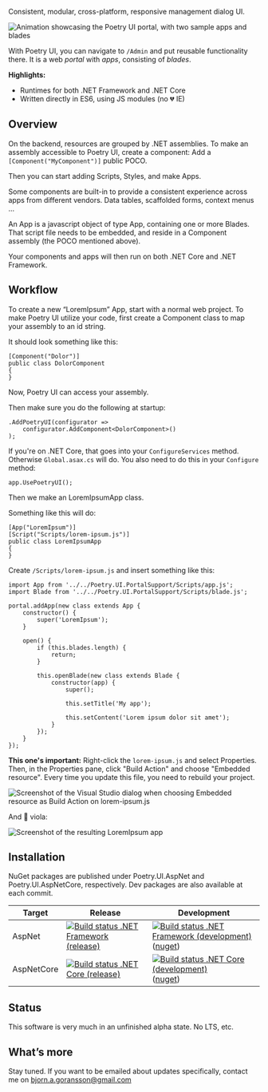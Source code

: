 Consistent, modular, cross-platform, responsive management dialog UI.

![Animation showcasing the Poetry UI portal, with two sample apps and blades](Docs/introduction.gif)

With Poetry UI, you can navigate to `/Admin` and put reusable functionality there. It is a web *portal* with *apps*, consisting of *blades*.

**Highlights:**

* Runtimes for both .NET Framework and .NET Core
* Written directly in ES6, using JS modules (no 💔 IE)

Overview
--------

On the backend, resources are grouped by .NET assemblies. To make an assembly accessible to Poetry UI, create a component: Add a `[Component("MyComponent")]` public POCO.

Then you can start adding Scripts, Styles, and make Apps.

Some components are built-in to provide a consistent experience across apps from different vendors. Data tables, scaffolded forms, context menus ...

An App is a javascript object of type App, containing one or more Blades. That script file needs to be embedded, and reside in a Component assembly (the POCO mentioned above).

Your components and apps will then run on both .NET Core and .NET Framework.

Workflow
--------

To create a new “LoremIpsum” App, start with a normal web project. To make Poetry UI utilize your code, first create a Component class to map your assembly to an id string.

It should look something like this:

    [Component("Dolor")]
    public class DolorComponent
    {
    }

Now, Poetry UI can access your assembly.

Then make sure you do the following at startup:

	.AddPoetryUI(configurator =>
        configurator.AddComponent<DolorComponent>()
    );

If you're on .NET Core, that goes into your `ConfigureServices` method. Otherwise `Global.asax.cs` will do. You also need to do this in your `Configure` method:

	app.UsePoetryUI();

Then we make an LoremIpsumApp class.

Something like this will do:

    [App("LoremIpsum")]
    [Script("Scripts/lorem-ipsum.js")]
    public class LoremIpsumApp
    {
    }

Create `/Scripts/lorem-ipsum.js` and insert something like this:

    import App from '../../Poetry.UI.PortalSupport/Scripts/app.js';
    import Blade from '../../Poetry.UI.PortalSupport/Scripts/blade.js';

    portal.addApp(new class extends App {
        constructor() {
            super('LoremIpsum');
        }

        open() {
            if (this.blades.length) {
                return;
            }

            this.openBlade(new class extends Blade {
				constructor(app) {
					super();

					this.setTitle('My app');

					this.setContent('Lorem ipsum dolor sit amet');
				}
			});
        }
    });

**This one's important:** Right-click the `lorem-ipsum.js` and select Properties. Then, in the Properties pane, click "Build Action" and choose "Embedded resource". Every time you update this file, you need to rebuild your project.

![Screenshot of the Visual Studio dialog when choosing Embedded resource as Build Action on lorem-ipsum.js](Docs/embedded-resource.png)

And 🎻 viola:

![Screenshot of the resulting LoremIpsum app](Docs/lorem-ipsum.png)

Installation
------------

NuGet packages are published under Poetry.UI.AspNet and Poetry.UI.AspNetCore, respectively. Dev packages are also available at each commit.

Target                 | Release                                                                                                                                                                                  | Development
-----------------------|------------------------------------------------------------------------------------------------------------------------------------------------------------------------------------------|-----------------------------
AspNet                 | [![Build status .NET Framework (release)](https://ci.appveyor.com/api/projects/status/5n1n1krh2kt0p850?svg=true)](https://ci.appveyor.com/project/bjorn-ali-goransson/poetry-ui-3g357)   | [![Build status .NET Framework (development)](https://ci.appveyor.com/api/projects/status/5n1n1krh2kt0p850?svg=true)](https://ci.appveyor.com/project/bjorn-ali-goransson/poetry-ui-3g357) ([nuget](https://ci.appveyor.com/nuget/poetry-ui-aspnet-dev))
AspNetCore             | [![Build status .NET Core (release)](https://ci.appveyor.com/api/projects/status/ibhby2rdi3p28nw2?svg=true)](https://ci.appveyor.com/project/bjorn-ali-goransson/poetry-ui-oylk0)        | [![Build status .NET Core (development)](https://ci.appveyor.com/api/projects/status/ibhby2rdi3p28nw2?svg=true)](https://ci.appveyor.com/project/bjorn-ali-goransson/poetry-ui-oylk0) ([nuget](https://ci.appveyor.com/nuget/poetry-ui-aspnetcore-dev))

Status
------

This software is very much in an unfinished alpha state. No LTS, etc.

What’s more
-----------

Stay tuned. If you want to be emailed about updates specifically, contact me on bjorn.a.goransson@gmail.com
